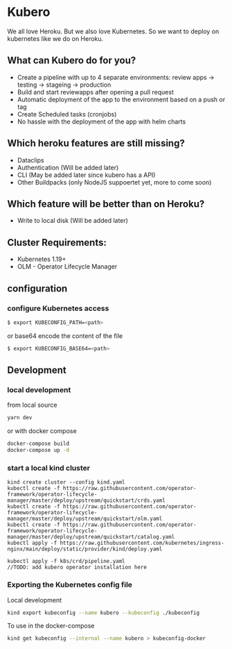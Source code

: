 # Kubero
We all love Heroku. But we also love Kubernetes. So we want to deploy on kubernetes like we do on Heroku.

## What can Kubero do for you?
- Create a pipeline with up to 4 separate environments: review apps -> testing -> stageing -> production
- Build and start reviewapps after opening a pull request
- Automatic deployment of the app to the environment based on a push or tag
- Create Scheduled tasks (cronjobs)
- No hassle with the deployment of the app with helm charts

## Which heroku features are still missing?
- Dataclips
- Authentication (Will be added later)
- CLI (May be added later since kubero has a API)
- Other Buildpacks (only NodeJS suppoertet yet, more to come soon)

## Which feature will be better than on Heroku?
- Write to local disk (Will be added later)

## Cluster Requirements: 
- Kubernetes 1.19+
- OLM - Operator Lifecycle Manager

## configuration

### configure Kubernetes access
```bash
$ export KUBECONFIG_PATH=<path>
``` 

or base64 encode the content of the file
```bash
$ export KUBECONFIG_BASE64=<path>
```

## Development

### local development
from local source
```bash
yarn dev
```

or with docker compose
```bash
docker-compose build
docker-compose up -d
```

### start a local kind cluster
```
kind create cluster --config kind.yaml
kubectl create -f https://raw.githubusercontent.com/operator-framework/operator-lifecycle-manager/master/deploy/upstream/quickstart/crds.yaml
kubectl create -f https://raw.githubusercontent.com/operator-framework/operator-lifecycle-manager/master/deploy/upstream/quickstart/olm.yaml
kubectl create -f https://raw.githubusercontent.com/operator-framework/operator-lifecycle-manager/master/deploy/upstream/quickstart/catalog.yaml
kubectl apply -f https://raw.githubusercontent.com/kubernetes/ingress-nginx/main/deploy/static/provider/kind/deploy.yaml

kubectl apply -f k8s/crd/pipeline.yaml
//TODO: add kubero operator installation here
``` 

### Exporting the Kubernetes config file 

Local development
```bash
kind export kubeconfig --name kubero --kubeconfig ./kubeconfig
```

To use in the docker-compose 
```bash
kind get kubeconfig --internal --name kubero > kubeconfig-docker
```
